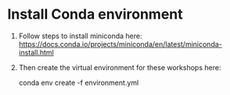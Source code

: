 # Install Conda environment

1. Follow steps to install miniconda here: https://docs.conda.io/projects/miniconda/en/latest/miniconda-install.html

2. Then create the virtual environment for these workshops here:

   conda env create -f environment.yml
